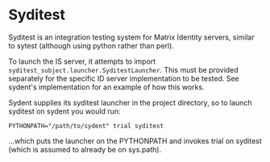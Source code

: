 Syditest
========

Syditest is an integration testing system for Matrix Identity servers, similar
to sytest (although using python rather than perl).

To launch the IS server, it attempts to import
`syditest_subject.launcher.SyditestLauncher`. This must be provided separately
for the specific ID server implementation to be tested. See sydent's implementation
for an example of how this works.

Sydent supplies its syditest launcher in the project directory, so to launch
syditest on sydent you would run:

```
PYTHONPATH="/path/to/sydent" trial syditest
```

...which puts the launcher on the PYTHONPATH and invokes trial on syditest (which
is assumed to already be on sys.path).
